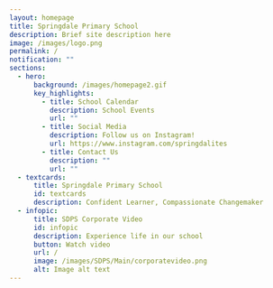 ```yaml
---
layout: homepage
title: Springdale Primary School
description: Brief site description here
image: /images/logo.png
permalink: /
notification: ""
sections:
  - hero:
      background: /images/homepage2.gif
      key_highlights:
        - title: School Calendar
          description: School Events
          url: ""
        - title: Social Media
          description: Follow us on Instagram!
          url: https://www.instagram.com/springdalites
        - title: Contact Us
          description: ""
          url: ""
  - textcards:
      title: Springdale Primary School
      id: textcards
      description: Confident Learner, Compassionate Changemaker
  - infopic:
      title: SDPS Corporate Video
      id: infopic
      description: Experience life in our school
      button: Watch video
      url: /
      image: /images/SDPS/Main/corporatevideo.png
      alt: Image alt text
---
```

